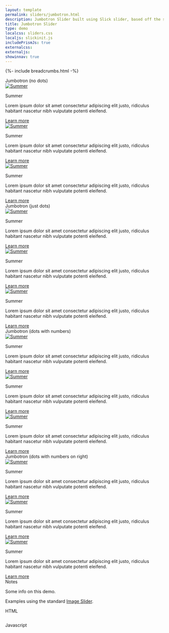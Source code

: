 ```yaml
---
layout: template
permalink: sliders/jumbotron.html
description: Jumbotron Slider built using Slick slider, based off the standard Image Slider demo
title: Jumbotron Slider
type: demo
localcss: sliders.css
localjs: slickinit.js
includePrismJs: true
externalcss:
externaljs:
showinnav: true
---
```


{%- include breadcrumbs.html -%}

<div class="container">
	<div class="row">
		<div class="col-12">
			<span class="h3 d-block" id="sliderLabel1">Jumbotron (no dots)</span>
			<div class="cdc-card-slider" id="example1">
				<div class="jumbotron jumbotron-dark p-0">
					<a href="https://www.cdc.gov/"><img alt="Summer" class="w-100 p-0 img-fluid" src="https://www.cdc.gov/wcms/4.0/cdc-wp/sample-pages/seasons/beachhouse_900px.png"></a>
					<div class="jumbotron-overlay overlay-left w-33 p-3 m-5">
						<p class="display-5">Summer</p>
						<p>Lorem ipsum dolor sit amet consectetur adipiscing elit justo, ridiculus habitant nascetur nibh vulputate potenti eleifend.</p>
						<div class="text-right">
							<a class="btn btn-primary bg-primary b-primary" href="https://www.cdc.gov/" role="button">Learn more</a>
						</div>
					</div>
				</div>
				<div class="jumbotron jumbotron-dark p-0">
					<a href="https://www.cdc.gov/"><img alt="Summer" class="w-100 p-0 img-fluid" src="https://www.cdc.gov/wcms/4.0/cdc-wp/sample-pages/seasons/beachhouse_900px.png"></a>
					<div class="jumbotron-overlay overlay-right w-33 p-3 m-5">
						<p class="display-5">Summer</p>
						<p>Lorem ipsum dolor sit amet consectetur adipiscing elit justo, ridiculus habitant nascetur nibh vulputate potenti eleifend.</p>
						<div class="text-right">
							<a class="btn btn-primary bg-primary b-primary" href="https://www.cdc.gov/" role="button">Learn more</a>
						</div>
					</div>
				</div>
				<div class="jumbotron jumbotron-dark p-0">
					<a href="https://www.cdc.gov/"><img alt="Summer" class="w-100 p-0 img-fluid" src="https://www.cdc.gov/wcms/4.0/cdc-wp/sample-pages/seasons/beachhouse_900px.png"></a>
					<div class="jumbotron-overlay overlay-bottom p-3 m-0">
						<p class="display-5">Summer</p>
						<p>Lorem ipsum dolor sit amet consectetur adipiscing elit justo, ridiculus habitant nascetur nibh vulputate potenti eleifend.</p>
						<div class="text-right">
							<a class="btn btn-primary bg-primary b-primary" href="https://www.cdc.gov/" role="button">Learn more</a>
						</div>
					</div>
				</div>
			</div>
		</div>
	</div>
	<div class="row">
		<div class="col-12">
			<span class="h3 d-block" id="sliderLabel2">Jumbotron (just dots)</span>
			<div class="cdc-card-slider" id="example2">
				<div class="jumbotron jumbotron-dark p-0">
					<a href="https://www.cdc.gov/"><img alt="Summer" class="w-100 p-0 img-fluid" src="https://www.cdc.gov/wcms/4.0/cdc-wp/sample-pages/seasons/beachhouse_900px.png"></a>
					<div class="jumbotron-overlay overlay-left w-33 p-3 m-5">
						<p class="display-5">Summer</p>
						<p>Lorem ipsum dolor sit amet consectetur adipiscing elit justo, ridiculus habitant nascetur nibh vulputate potenti eleifend.</p>
						<div class="text-right">
							<a class="btn btn-primary bg-primary b-primary" href="https://www.cdc.gov/" role="button">Learn more</a>
						</div>
					</div>
				</div>
				<div class="jumbotron jumbotron-dark p-0">
					<a href="https://www.cdc.gov/"><img alt="Summer" class="w-100 p-0 img-fluid" src="https://www.cdc.gov/wcms/4.0/cdc-wp/sample-pages/seasons/beachhouse_900px.png"></a>
					<div class="jumbotron-overlay overlay-right w-33 p-3 m-5">
						<p class="display-5">Summer</p>
						<p>Lorem ipsum dolor sit amet consectetur adipiscing elit justo, ridiculus habitant nascetur nibh vulputate potenti eleifend.</p>
						<div class="text-right">
							<a class="btn btn-primary bg-primary b-primary" href="https://www.cdc.gov/" role="button">Learn more</a>
						</div>
					</div>
				</div>
				<div class="jumbotron jumbotron-dark p-0">
					<a href="https://www.cdc.gov/"><img alt="Summer" class="w-100 p-0 img-fluid" src="https://www.cdc.gov/wcms/4.0/cdc-wp/sample-pages/seasons/beachhouse_900px.png"></a>
					<div class="jumbotron-overlay overlay-right w-33 p-3 m-5">
						<p class="display-5">Summer</p>
						<p>Lorem ipsum dolor sit amet consectetur adipiscing elit justo, ridiculus habitant nascetur nibh vulputate potenti eleifend.</p>
						<div class="text-right">
							<a class="btn btn-primary bg-primary b-primary" href="https://www.cdc.gov/" role="button">Learn more</a>
						</div>
					</div>
				</div>
			</div>
		</div>
	</div>
	<div class="row">
		<div class="col-12">
			<span class="h3 d-block" id="sliderLabel3">Jumbotron (dots with numbers)</span>
			<div class="cdc-card-slider" id="example3">
				<div class="jumbotron jumbotron-dark p-0">
					<a href="https://www.cdc.gov/"><img alt="Summer" class="w-100 p-0 img-fluid" src="https://www.cdc.gov/wcms/4.0/cdc-wp/sample-pages/seasons/beachhouse_900px.png"></a>
					<div class="jumbotron-overlay overlay-left w-33 p-3 m-5">
						<p class="display-5">Summer</p>
						<p>Lorem ipsum dolor sit amet consectetur adipiscing elit justo, ridiculus habitant nascetur nibh vulputate potenti eleifend.</p>
						<div class="text-right">
							<a class="btn btn-primary bg-primary b-primary" href="https://www.cdc.gov/" role="button">Learn more</a>
						</div>
					</div>
				</div>
				<div class="jumbotron jumbotron-dark p-0">
					<a href="https://www.cdc.gov/"><img alt="Summer" class="w-100 p-0 img-fluid" src="https://www.cdc.gov/wcms/4.0/cdc-wp/sample-pages/seasons/beachhouse_900px.png"></a>
					<div class="jumbotron-overlay overlay-right w-33 p-3 m-5">
						<p class="display-5">Summer</p>
						<p>Lorem ipsum dolor sit amet consectetur adipiscing elit justo, ridiculus habitant nascetur nibh vulputate potenti eleifend.</p>
						<div class="text-right">
							<a class="btn btn-primary bg-primary b-primary" href="https://www.cdc.gov/" role="button">Learn more</a>
						</div>
					</div>
				</div>
				<div class="jumbotron jumbotron-dark p-0">
					<a href="https://www.cdc.gov/"><img alt="Summer" class="w-100 p-0 img-fluid" src="https://www.cdc.gov/wcms/4.0/cdc-wp/sample-pages/seasons/beachhouse_900px.png"></a>
					<div class="jumbotron-overlay overlay-right w-33 p-3 m-5">
						<p class="display-5">Summer</p>
						<p>Lorem ipsum dolor sit amet consectetur adipiscing elit justo, ridiculus habitant nascetur nibh vulputate potenti eleifend.</p>
						<div class="text-right">
							<a class="btn btn-primary bg-primary b-primary" href="https://www.cdc.gov/" role="button">Learn more</a>
						</div>
					</div>
				</div>
			</div>
		</div>
	</div>
	<div class="row">
		<div class="col-12">
			<span class="h3 d-block" id="sliderLabel4">Jumbotron (dots with numbers on right)</span>
			<div class="cdc-card-slider" id="example4">
				<div class="jumbotron jumbotron-dark p-0">
					<a href="https://www.cdc.gov/"><img alt="Summer" class="w-100 p-0 img-fluid" src="https://www.cdc.gov/wcms/4.0/cdc-wp/sample-pages/seasons/beachhouse_900px.png"></a>
					<div class="jumbotron-overlay overlay-left w-33 p-3 m-5">
						<p class="display-5">Summer</p>
						<p>Lorem ipsum dolor sit amet consectetur adipiscing elit justo, ridiculus habitant nascetur nibh vulputate potenti eleifend.</p>
						<div class="text-right">
							<a class="btn btn-primary bg-primary b-primary" href="https://www.cdc.gov/" role="button">Learn more</a>
						</div>
					</div>
				</div>
				<div class="jumbotron jumbotron-dark p-0">
					<a href="https://www.cdc.gov/"><img alt="Summer" class="w-100 p-0 img-fluid" src="https://www.cdc.gov/wcms/4.0/cdc-wp/sample-pages/seasons/beachhouse_900px.png"></a>
					<div class="jumbotron-overlay overlay-right w-33 p-3 m-5">
						<p class="display-5">Summer</p>
						<p>Lorem ipsum dolor sit amet consectetur adipiscing elit justo, ridiculus habitant nascetur nibh vulputate potenti eleifend.</p>
						<div class="text-right">
							<a class="btn btn-primary bg-primary b-primary" href="https://www.cdc.gov/" role="button">Learn more</a>
						</div>
					</div>
				</div>
				<div class="jumbotron jumbotron-dark p-0">
					<a href="https://www.cdc.gov/"><img alt="Summer" class="w-100 p-0 img-fluid" src="https://www.cdc.gov/wcms/4.0/cdc-wp/sample-pages/seasons/beachhouse_900px.png"></a>
					<div class="jumbotron-overlay overlay-right w-33 p-3 m-5">
						<p class="display-5">Summer</p>
						<p>Lorem ipsum dolor sit amet consectetur adipiscing elit justo, ridiculus habitant nascetur nibh vulputate potenti eleifend.</p>
						<div class="text-right">
							<a class="btn btn-primary bg-primary b-primary" href="https://www.cdc.gov/" role="button">Learn more</a>
						</div>
					</div>
				</div>
			</div>
		</div>
	</div>
</div>

<script id="prism-source" data-line="5,8-10,27,45,48-50,66">
	window.addEventListener( 'DOMContentLoaded', function() {
        ( function( $ ) {

           slickInit( '#example1', {
                'sliderType': 'jumbotron',
                'bodyClass': '',
                'ariaLabel': '',
				'centerMode': false,
				'dots': false,
                'lazyLoad': 'ondemand',
                'ariaLabelTarget': 'sliderLabel1',
                'responsive': [
                    { 'breakpoint': 1200, 'settings': { 'slidesToShow': 1, 'slidesToScroll': 1 } },
                    { 'breakpoint': 992, 'settings': { 'slidesToShow': 1, 'slidesToScroll': 1 } },
                    { 'breakpoint': 768, 'settings': { 'slidesToShow': 1, 'slidesToScroll': 1 } },
                    { 'breakpoint': 576, 'settings': { 'slidesToShow': 1, 'slidesToScroll': 1 } },
                    { 'breakpoint': 0, 'settings': { 'slidesToShow': 1, 'slidesToScroll': 1, 'centerPadding': '20px' } }
                ]
            } );

            slickInit( '#example2', {
                'sliderType': 'jumbotron',
                'bodyClass': '',
                'ariaLabel': '',
                'centerMode': false,
                'arrows': false,
				'dotsClass': 'slick-dots slick-dots-outline',
				'lazyLoad': 'ondemand',
                'ariaLabelTarget': 'sliderLabel2',
                'responsive': [
                    { 'breakpoint': 1200, 'settings': { 'slidesToShow': 1, 'slidesToScroll': 1 } },
                    { 'breakpoint': 992, 'settings': { 'slidesToShow': 1, 'slidesToScroll': 1 } },
                    { 'breakpoint': 768, 'settings': { 'slidesToShow': 1, 'slidesToScroll': 1 } },
                    { 'breakpoint': 576, 'settings': { 'slidesToShow': 1, 'slidesToScroll': 1 } },
                    { 'breakpoint': 0, 'settings': { 'slidesToShow': 1, 'slidesToScroll': 1, 'centerPadding': '20px' } }
                ]
            } );

            slickInit( '#example3', {
                'sliderType': 'jumbotron',
                'bodyClass': '',
                'ariaLabel': '',
                'centerMode': false,
                'arrows': false,
				'dotsClass': 'slick-dots slick-dots-outline slick-dots-numbers',
				'lazyLoad': 'ondemand',
                'ariaLabelTarget': 'sliderLabel3',
                'callback': function( t, defaults  ) {
                    $( '.slick-dots li' ).css( { 'height': 'auto'} ).find( 'button' ).css( 'line-height', '1' );
                },
                'responsive': [
                    { 'breakpoint': 1200, 'settings': { 'slidesToShow': 1, 'slidesToScroll': 1 } },
                    { 'breakpoint': 992, 'settings': { 'slidesToShow': 1, 'slidesToScroll': 1 } },
                    { 'breakpoint': 768, 'settings': { 'slidesToShow': 1, 'slidesToScroll': 1 } },
                    { 'breakpoint': 576, 'settings': { 'slidesToShow': 1, 'slidesToScroll': 1 } },
                    { 'breakpoint': 0, 'settings': { 'slidesToShow': 1, 'slidesToScroll': 1, 'centerPadding': '20px' } }
                ]
            } );

            slickInit( '#example4', {
                'sliderType': 'jumbotron',
                'bodyClass': '',
                'ariaLabel': '',
                'centerMode': false,
                'arrows': false,
				'dotsClass': 'slick-dots slick-dots-outline slick-dots-numbers slick-dots-right',
				'lazyLoad': 'ondemand',
                'ariaLabelTarget': 'sliderLabel4',
                'callback': function( t, defaults  ) {
                    $( '.slick-dots li' ).css( { 'height': 'auto'} ).find( 'button' ).css( 'line-height', '1' );
                },
                'responsive': [
                    { 'breakpoint': 1200, 'settings': { 'slidesToShow': 1, 'slidesToScroll': 1 } },
                    { 'breakpoint': 992, 'settings': { 'slidesToShow': 1, 'slidesToScroll': 1 } },
                    { 'breakpoint': 768, 'settings': { 'slidesToShow': 1, 'slidesToScroll': 1 } },
                    { 'breakpoint': 576, 'settings': { 'slidesToShow': 1, 'slidesToScroll': 1 } },
                    { 'breakpoint': 0, 'settings': { 'slidesToShow': 1, 'slidesToScroll': 1, 'centerPadding': '20px' } }
                ]
            } );

        } )( jQuery );
    } );
</script>

<div aria-multiselectable="true" class="accordion indicator-plus accordion-white mb-3 mt-3" id="accordion-4" role="tabpanel">
	<div class="card">
		<div aria-expanded="false" class="card-header collapsed" data-target="#accordion-4-collapse-3" data-toggle="collapse" id="accordion-4-card-3" role="tab">
			<a class="card-title" data-controls="accordion-4-collapse-3">Notes</a>
		</div>
		<div aria-labelledby="accordion-4-card-3" class="collapse show" id="accordion-4-collapse-3" role="tabpanel">
			<div class="card-body">
				<p>Some info on this demo.</p>
				<p>Examples using the standard <a href="image-slider.html">Image Slider</a>.</p>
			</div>
		</div>
	</div>
	<div class="card">
		<div aria-expanded="false" class="card-header collapsed" data-target="#accordion-4-collapse-1" data-toggle="collapse" id="accordion-4-card-1" role="tab">
			<a class="card-title" data-controls="accordion-4-collapse-1">HTML</a>
		</div>
		<div aria-labelledby="accordion-4-card-1" class="collapse" id="accordion-4-collapse-1" role="tabpanel">
			<div class="card-body">
				<div class="row">
					<div class="col"><pre><code class="language-markup line-numbers"><script type="prism-html-markup"><div class="cdc-card-slider">
	<div class="card">
		<img alt="Card image cap" class="card-img-top" src="https://picsum.photos/id/849/700/300">
		<div class="card-body">
			<div class="card-title h4 text-left">
				Card Title 1
			</div>
			<p>Lorem ipsum, dolor sit amet consectetur adipisicing elit. Nam sapiente quibusdam labore adipisci.</p>
		</div>
	</div>
</div></script></code></pre>
					</div>
				</div>
			</div>
		</div>
	</div>
	<div class="card">
		<div aria-expanded="false" class="card-header collapsed" data-target="#accordion-4-collapse-2" data-toggle="collapse" id="accordion-4-card-2" role="tab">
			<a class="card-title" data-controls="accordion-4-collapse-2">Javascript</a>
		</div>
		<div aria-labelledby="accordion-4-card-2" class="collapse" id="accordion-4-collapse-2" role="tabpanel">
			<div class="card-body">
				<div class="row">
					<div class="col">
						<div class="col" id="script-source">
						</div>
					</div>
				</div>
			</div>
		</div>
	</div>
</div>

<pre id="script-output" style="position:absolute;left:-9999px"></pre>